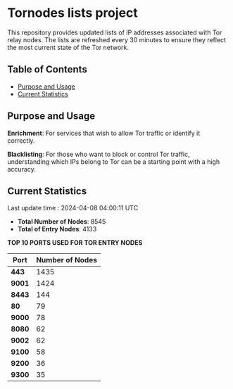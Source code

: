 # Tornodes lists project

This repository provides updated lists of IP addresses associated with Tor relay nodes. The lists are refreshed every 30 minutes to ensure they reflect the most current state of the Tor network.

## Table of Contents

- [Purpose and Usage](#purpose-and-usage)
- [Current Statistics](#current-statistics)


## Purpose and Usage

**Enrichment**: For services that wish to allow Tor traffic or identify it correctly.

**Blacklisting**: For those who want to block or control Tor traffic, understanding which IPs belong to Tor can be a starting point with a high accuracy.

## Current Statistics

Last update time : 2024-04-08 04:00:11 UTC

- **Total Number of Nodes**: 8545
- **Total of Entry Nodes**: 4133

**TOP 10 PORTS USED FOR TOR ENTRY NODES**

| **Port** | **Number of Nodes** |
|------|-----------------|
| **443**   | 1435  |
| **9001**   | 1424  |
| **8443**   | 144  |
| **80**   | 79  |
| **9000**   | 78  |
| **8080**   | 62  |
| **9002**   | 62  |
| **9100**   | 58  |
| **9200**   | 36  |
| **9300**   | 35  |


